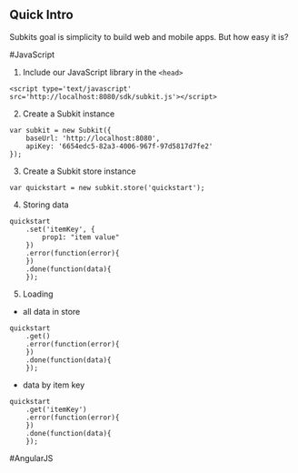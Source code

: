 Quick Intro
----
Subkits goal is simplicity to build web and mobile apps. But how easy it is?  

#JavaScript
1) Include our JavaScript library in the `<head>`  
```
<script type='text/javascript' src='http://localhost:8080/sdk/subkit.js'></script>
```
2) Create a Subkit instance  
```
var subkit = new Subkit({
	baseUrl: 'http://localhost:8080',
	apiKey: '6654edc5-82a3-4006-967f-97d5817d7fe2'
});
```
3) Create a Subkit store instance  
```
var quickstart = new subkit.store('quickstart');
```
4) Storing data  
```
quickstart
	.set('itemKey', {
		prop1: "item value"
	})
	.error(function(error){
	})
	.done(function(data){
	});
```
5) Loading    
* all data in store  
```
quickstart
	.get()
	.error(function(error){
	})
	.done(function(data){
	});
```
* data by item key  
```
quickstart
	.get('itemKey')
	.error(function(error){
	})
	.done(function(data){
	});
```


#AngularJS
